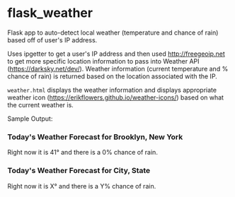 # flask_weather

Flask app to auto-detect local weather (temperature and chance of rain) based off of user's IP address.


Uses ipgetter to get a user's IP address and then used http://freegeoip.net to get more specific location information to pass into Weather API (https://darksky.net/dev/). Weather information (current temperature and % chance of rain) is returned based on the location associated with the IP.



`weather.html` displays the weather information and displays appropriate weather icon (https://erikflowers.github.io/weather-icons/) based on what the current weather is.

Sample Output:
### Today's Weather Forecast for Brooklyn, New York
Right now it is 41° and there is a 0% chance of rain.

### Today's Weather Forecast for City, State
Right now it is X° and there is a Y% chance of rain.
